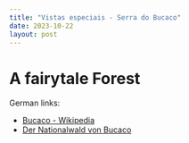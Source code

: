 ```yaml
---
title: "Vistas especiais - Serra do Bucaco"
date: 2023-10-22
layout: post
---
```


# A fairytale Forest

German links:
* [Bucaco - Wikipedia](https://de.wikipedia.org/wiki/Serra_do_Bu%C3%A7aco)
* [Der Nationalwald von Bucaco](https://centerofportugal.com/de/poi/der-nationalwald-von-bucaco)

